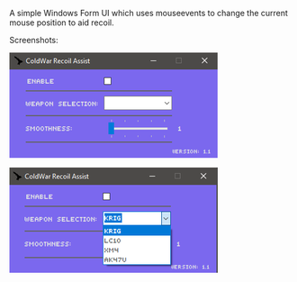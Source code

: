 A simple Windows Form UI which uses mouseevents to change the current mouse position to aid recoil.





Screenshots:

![](Screenshots/Screenshot.png)

![](Screenshots/Screenshot1.png)


